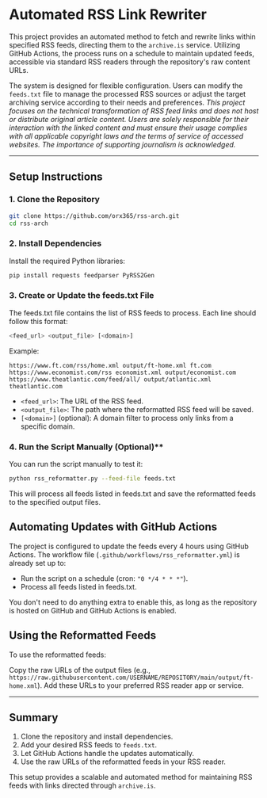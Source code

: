 # Automated RSS Link Rewriter

This project provides an automated method to fetch and rewrite links within specified RSS feeds, directing them to the `archive.is` service. Utilizing GitHub Actions, the process runs on a schedule to maintain updated feeds, accessible via standard RSS readers through the repository's raw content URLs.

The system is designed for flexible configuration. Users can modify the `feeds.txt` file to manage the processed RSS sources or adjust the target archiving service according to their needs and preferences. _This project focuses on the technical transformation of RSS feed links and does not host or distribute original article content. Users are solely responsible for their interaction with the linked content and must ensure their usage complies with all applicable copyright laws and the terms of service of accessed websites. The importance of supporting journalism is acknowledged._

---

## Setup Instructions

### 1. Clone the Repository

```bash
git clone https://github.com/orx365/rss-arch.git
cd rss-arch
```

### 2. Install Dependencies
Install the required Python libraries:

```bash
pip install requests feedparser PyRSS2Gen
```

### 3. Create or Update the feeds.txt File
The feeds.txt file contains the list of RSS feeds to process. Each line should follow this format:

```bash
<feed_url> <output_file> [<domain>]
```

Example:
```
https://www.ft.com/rss/home.xml output/ft-home.xml ft.com
https://www.economist.com/rss economist.xml output/economist.com
https://www.theatlantic.com/feed/all/ output/atlantic.xml theatlantic.com
```

- `<feed_url>`: The URL of the RSS feed.
- `<output_file>`: The path where the reformatted RSS feed will be saved.
- `[<domain>]` (optional): A domain filter to process only links from a specific domain.


### 4. Run the Script Manually (Optional)**
You can run the script manually to test it:

```bash
python rss_reformatter.py --feed-file feeds.txt
```
This will process all feeds listed in feeds.txt and save the reformatted feeds to the specified output files.


## Automating Updates with GitHub Actions

The project is configured to update the feeds every 4 hours using GitHub Actions. The workflow file (`.github/workflows/rss_reformatter.yml`) is already set up to:

- Run the script on a schedule (cron: `"0 */4 * * *"`).
- Process all feeds listed in feeds.txt.

You don't need to do anything extra to enable this, as long as the repository is hosted on GitHub and GitHub Actions is enabled.


## Using the Reformatted Feeds

To use the reformatted feeds:

Copy the raw URLs of the output files (e.g., `https://raw.githubusercontent.com/USERNAME/REPOSITORY/main/output/ft-home.xml`).
Add these URLs to your preferred RSS reader app or service.


--- 

## Summary

1. Clone the repository and install dependencies.
2. Add your desired RSS feeds to `feeds.txt`.
3. Let GitHub Actions handle the updates automatically.
4. Use the raw URLs of the reformatted feeds in your RSS reader.

This setup provides a scalable and automated method for maintaining RSS feeds with links directed through `archive.is`.